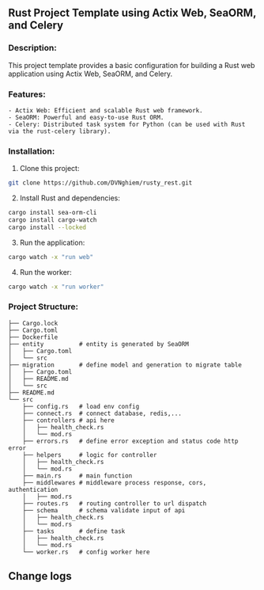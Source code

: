 ## Rust Project Template using Actix Web, SeaORM, and Celery
### Description:

This project template provides a basic configuration for building a Rust web application using Actix Web, SeaORM, and Celery.

### Features:
    - Actix Web: Efficient and scalable Rust web framework.
    - SeaORM: Powerful and easy-to-use Rust ORM.
    - Celery: Distributed task system for Python (can be used with Rust via the rust-celery library).
### Installation:

1. Clone this project:
```bash
git clone https://github.com/DVNghiem/rusty_rest.git
```
2. Install Rust and dependencies:
```bash
cargo install sea-orm-cli
cargo install cargo-watch
cargo install --locked
```
3. Run the application:
```bash
cargo watch -x "run web"
```
4. Run the worker:
```bash
cargo watch -x "run worker"
```

### Project Structure:

```
├── Cargo.lock
├── Cargo.toml
├── Dockerfile
├── entity          # entity is generated by SeaORM
│   ├── Cargo.toml
│   └── src
├── migration       # define model and generation to migrate table
│   ├── Cargo.toml
│   ├── README.md
│   └── src
├── README.md
└── src
    ├── config.rs   # load env config
    ├── connect.rs  # connect database, redis,...
    ├── controllers # api here
    │   ├── health_check.rs
    │   └── mod.rs
    ├── errors.rs   # define error exception and status code http error
    ├── helpers     # logic for controller
    │   ├── health_check.rs
    │   └── mod.rs
    ├── main.rs     # main function
    ├── middlewares # middleware process response, cors, authentication
    │   ├── mod.rs
    ├── routes.rs   # routing controller to url dispatch
    ├── schema      # schema validate input of api
    │   ├── health_check.rs
    │   └── mod.rs
    ├── tasks       # define task
    │   ├── health_check.rs
    │   └── mod.rs
    └── worker.rs   # config worker here
```

## Change logs